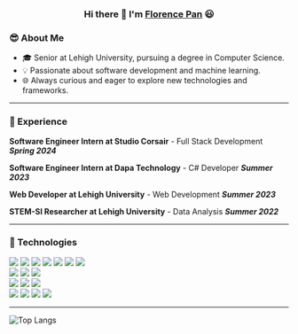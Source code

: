 ### <p align="center"> Hi there 👋 I'm [Florence Pan](https://www.linkedin.com/in/florence-pan/) 😃</p> 

### 😎 About Me
- 🎓 Senior at Lehigh University, pursuing a degree in Computer Science.
- 💡 Passionate about software development and machine learning.
- 🌐 Always curious and eager to explore new technologies and frameworks.
****
### 🌟 Experience
**Software Engineer Intern at Studio Corsair** - Full Stack Development ***Spring 2024***

**Software Engineer Intern at Dapa Technology** - C# Developer ***Summer 2023***

**Web Developer at Lehigh University** - Web Development ***Summer 2023***

**STEM-SI Researcher at Lehigh University** - Data Analysis ***Summer 2022***
****
### 🤖 Technologies
<img src="https://img.shields.io/badge/Java-007396?logo=java&logoColor=white&style=for-the-badge" /> <img src="https://img.shields.io/badge/JavaScript-F7DF1E?logo=javascript&logoColor=black&style=for-the-badge" /> <img src="https://img.shields.io/badge/Python-3776AB?logo=python&logoColor=white&style=for-the-badge" /> <img src="https://img.shields.io/badge/SQL-4479A1?logo=postgresql&logoColor=white&style=for-the-badge" /> <img src="https://img.shields.io/badge/C%23-239120?logo=c-sharp&logoColor=white&style=for-the-badge" /> <img src="https://img.shields.io/badge/C++-00599C?logo=c%2B%2B&logoColor=white&style=for-the-badge" /> <img src="https://img.shields.io/badge/TypeScript-3178C6?logo=typescript&logoColor=white&style=for-the-badge" />  
<img src="https://img.shields.io/badge/HTML5-E34F26?logo=html5&logoColor=white&style=for-the-badge" /> <img src="https://img.shields.io/badge/CSS3-1572B6?logo=css3&logoColor=white&style=for-the-badge" /> <img src="https://img.shields.io/badge/Bootstrap-563D7C?logo=bootstrap&logoColor=white&style=for-the-badge" />  
<img src="https://img.shields.io/badge/Vue.js-4FC08D?logo=vue.js&logoColor=white&style=for-the-badge" /> <img src="https://img.shields.io/badge/React.js-61DAFB?logo=react&logoColor=white&style=for-the-badge" /> <img src="https://img.shields.io/badge/Express.js-000000?logo=express&logoColor=white&style=for-the-badge" />  
<img src="https://img.shields.io/badge/Node.js-339933?logo=node.js&logoColor=white&style=for-the-badge" /> <img src="https://img.shields.io/badge/Flask-000000?logo=flask&logoColor=white&style=for-the-badge" />
<img src="https://img.shields.io/badge/MongoDB-47A248?logo=mongodb&logoColor=white&style=for-the-badge" /> <img src="https://img.shields.io/badge/PostgreSQL-336791?logo=postgresql&logoColor=white&style=for-the-badge" />
****
![Top Langs](https://github-readme-stats.vercel.app/api/top-langs/?username=JunyiPan-F&layout=compact)
<!--
**JunyiPan-F/JunyiPan-F** is a ✨ _special_ ✨ repository because its `README.md` (this file) appears on your GitHub profile.

Here are some ideas to get you started:

- 🔭 I’m currently working on ...
- 🌱 I’m currently learning ...
- 👯 I’m looking to collaborate on ...
- 🤔 I’m looking for help with ...
- 💬 Ask me about ...
- 📫 How to reach me: ...
- 😄 Pronouns: ...
- ⚡ Fun fact: ...
-->
